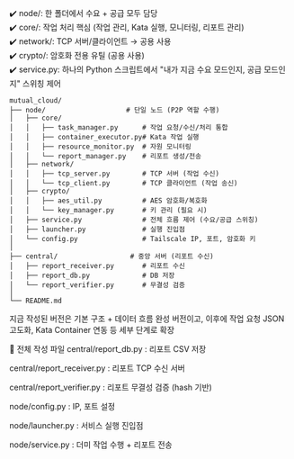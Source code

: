 ✔️ node/: 한 폴더에서 수요 + 공급 모두 담당  
✔️ core/: 작업 처리 핵심 (작업 관리, Kata 실행, 모니터링, 리포트 관리)  
✔️ network/: TCP 서버/클라이언트 → 공용 사용  
✔️ crypto/: 암호화 전용 유틸 (공용 사용)  
✔️ service.py: 하나의 Python 스크립트에서 "내가 지금 수요 모드인지, 공급 모드인지" 스위칭 제어  
  
```
mutual_cloud/
├── node/                    # 단일 노드 (P2P 역할 수행)
│   ├── core/
│   │   ├── task_manager.py      # 작업 요청/수신/처리 통합
│   │   ├── container_executor.py# Kata 작업 실행
│   │   ├── resource_monitor.py  # 자원 모니터링
│   │   └── report_manager.py    # 리포트 생성/전송
│   ├── network/
│   │   ├── tcp_server.py        # TCP 서버 (작업 수신)
│   │   └── tcp_client.py        # TCP 클라이언트 (작업 송신)
│   ├── crypto/
│   │   ├── aes_util.py          # AES 암호화/복호화
│   │   └── key_manager.py       # 키 관리 (필요 시)
│   ├── service.py               # 전체 흐름 제어 (수요/공급 스위칭)
│   ├── launcher.py              # 실행 진입점
│   └── config.py                # Tailscale IP, 포트, 암호화 키
│
├── central/                  # 중앙 서버 (리포트 수신)
│   ├── report_receiver.py       # 리포트 수신
│   ├── report_db.py             # DB 저장
│   └── report_verifier.py       # 무결성 검증
│
└── README.md
```


지금 작성된 버전은 기본 구조 + 데이터 흐름 완성 버전이고, 이후에 작업 요청 JSON 고도화, Kata Container 연동 등 세부 단계로 확장  

🔗 전체 작성 파일
central/report_db.py : 리포트 CSV 저장

central/report_receiver.py : 리포트 TCP 수신 서버

central/report_verifier.py : 리포트 무결성 검증 (hash 기반)

node/config.py : IP, 포트 설정

node/launcher.py : 서비스 실행 진입점

node/service.py : 더미 작업 수행 + 리포트 전송
